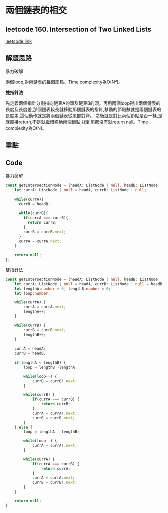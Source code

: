 # 兩個鏈表的相交

## leetcode 160. Intersection of Two Linked Lists

[leetcode link](https://leetcode.com/problems/intersection-of-two-linked-lists/)

## 解題思路

暴力破解

兩個loop,對兩鏈表的每個節點。Time complexity為O(N²)。

**雙指針法**

先定義兩個指針分別指向鏈表A的頭及鏈表B的頭。再用兩個loop得出兩個鏈表的長度及長度差,那個鏈表較長就移動那個鏈表的指針,移動的節點數就是兩個鏈表的長度差,這個動作就是將兩個鏈表從尾部對齊。
之後就是對比兩個節點是否一樣,是就直接return,不是就繼續移動兩個節點,找到尾都沒有就return null。Time complexity為O(N)。

## 重點

## Code

暴力破解
```typescript
const getIntersectionNode = (headA: ListNode | null, headB: ListNode | null): ListNode | null => {
    let currA: ListNode | null = headA, currB: ListNode | null;
  
    while(currA){
      currB = headB;
  
      while(currB){
        if(currA === currB){
          return currB;
        }
        currB = currB.next;
      }
      currA = currA.next;  
    }
  
    return null;
};
```

雙指針法
```typescript
const getIntersectionNode = (headA: ListNode | null, headB: ListNode | null): ListNode | null  => {
    let currA: ListNode | null = headA, currB: ListNode | null = headB;
    let lengthA:number = 0, lengthB:number = 0;
    let loop:number;

    while(currA) {
        currA = currA.next;
        lengthA++;
    }

    while(currB) {
        currB = currB.next;
        lengthB++;
    }

    currA = headA;
    currB = headB;
    
    if(lengthA < lengthB) {
        loop = lengthB -lengthA;

        while(loop--) {
            currB = currB!.next;
        }

        while(currB) {
            if(currA === currB) {
                return currB;
            }
            currA = currA!.next;
            currB = currB.next;
        }
    } else {
        loop = lengthA - lengthB;

        while(loop--) {
            currA = currA!.next;
        }

        while(currA) {
            if(currA === currB) {
                return currA;
            }
            currA = currA.next;
            currB = currB!.next;
        }
    }

    return null;
}
```

